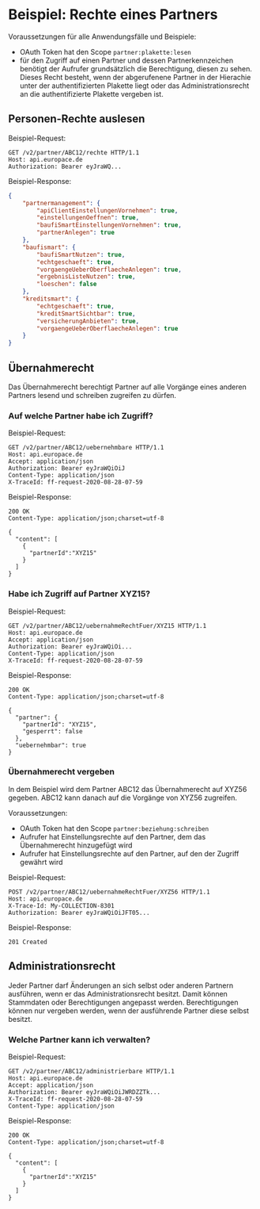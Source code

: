 # Beispiel: Rechte eines Partners
Voraussetzungen für alle Anwendungsfälle und Beispiele:
* OAuth Token hat den Scope `partner:plakette:lesen`
* für den Zugriff auf einen Partner und dessen Partnerkennzeichen benötigt der Aufrufer grundsätzlich die Berechtigung, diesen zu sehen. Dieses Recht besteht, wenn der abgerufenene Partner in der Hierachie unter der authentifizierten Plakette liegt oder das Administrationsrecht an die authentifizierte Plakette vergeben ist.

## Personen-Rechte auslesen

Beispiel-Request:
``` http
GET /v2/partner/ABC12/rechte HTTP/1.1
Host: api.europace.de
Authorization: Bearer eyJraWQ...
```

Beispiel-Response:
```json
{
    "partnermanagement": {
        "apiClientEinstellungenVornehmen": true,
        "einstellungenOeffnen": true,
        "baufiSmartEinstellungenVornehmen": true,
        "partnerAnlegen": true
    },
    "baufismart": {
        "baufiSmartNutzen": true,
        "echtgeschaeft": true,
        "vorgaengeUeberOberflaecheAnlegen": true,
        "ergebnisListeNutzen": true,
        "loeschen": false
    },
    "kreditsmart": {
        "echtgeschaeft": true,
        "kreditSmartSichtbar": true,
        "versicherungAnbieten": true,
        "vorgaengeUeberOberflaecheAnlegen": true
    }
}
```

## Übernahmerecht

Das Übernahmerecht berechtigt Partner auf alle Vorgänge eines anderen Partners lesend und schreiben zugreifen zu dürfen.


### Auf welche Partner habe ich Zugriff?

Beispiel-Request:
```
GET /v2/partner/ABC12/uebernehmbare HTTP/1.1
Host: api.europace.de
Accept: application/json
Authorization: Bearer eyJraWQiOiJ
Content-Type: application/json
X-TraceId: ff-request-2020-08-28-07-59
```

Beispiel-Response:
```
200 OK
Content-Type: application/json;charset=utf-8

{ 
  "content": [ 
    { 
      "partnerId":"XYZ15" 
    } 
  ]
}
```

### Habe ich Zugriff auf Partner XYZ15?

Beispiel-Request:
```
GET /v2/partner/ABC12/uebernahmeRechtFuer/XYZ15 HTTP/1.1
Host: api.europace.de
Accept: application/json
Authorization: Bearer eyJraWQiOi...
Content-Type: application/json
X-TraceId: ff-request-2020-08-28-07-59
```

Beispiel-Response:
```
200 OK
Content-Type: application/json;charset=utf-8

{
  "partner": {
    "partnerId": "XYZ15",
    "gesperrt": false
  },
  "uebernehmbar": true
}
```

### Übernahmerecht vergeben

In dem Beispiel wird dem Partner ABC12 das Übernahmerecht auf XYZ56 gegeben. ABC12 kann danach auf die Vorgänge von XYZ56 zugreifen.

Voraussetzungen:
* OAuth Token hat den Scope `partner:beziehung:schreiben `
* Aufrufer hat Einstellungsrechte auf den Partner, dem das Übernahmerecht hinzugefügt wird 
* Aufrufer hat Einstellungsrechte auf den Partner, auf den der Zugriff gewährt wird

Beispiel-Request:
```
POST /v2/partner/ABC12/uebernahmeRechtFuer/XYZ56 HTTP/1.1
Host: api.europace.de
X-Trace-Id: My-COLLECTION-8301
Authorization: Bearer eyJraWQiOiJFT05...
```

Beispiel-Response:
```
201 Created
```

## Administrationsrecht

Jeder Partner darf Änderungen an sich selbst oder anderen Partnern ausführen, wenn er das Administrationsrecht besitzt. Damit können Stammdaten oder Berechtigungen angepasst werden. Berechtigungen können nur vergeben werden, wenn der ausführende Partner diese selbst besitzt.

### Welche Partner kann ich verwalten?

Beispiel-Request:
```
GET /v2/partner/ABC12/administrierbare HTTP/1.1
Host: api.europace.de
Accept: application/json
Authorization: Bearer eyJraWQiOiJWRDZZTk...
X-TraceId: ff-request-2020-08-28-07-59
Content-Type: application/json
```

Beispiel-Response:
```
200 OK
Content-Type: application/json;charset=utf-8

{ 
  "content": [ 
    { 
      "partnerId":"XYZ15" 
    } 
  ]
}
```

